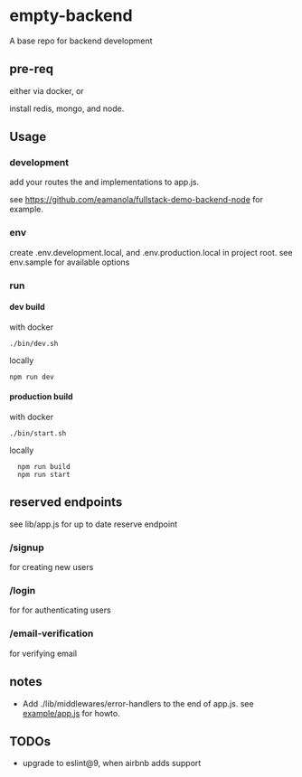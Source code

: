 # empty-backend

A base repo for backend development

## pre-req

either via docker, or

install redis, mongo, and node.

## Usage

### development

add your routes the and implementations to app.js.

see https://github.com/eamanola/fullstack-demo-backend-node for example.

### env

create .env.development.local, and .env.production.local in project root. see env.sample for
available options

### run

#### dev build

with docker

```./bin/dev.sh```

locally

```npm run dev```

#### production build

with docker

```./bin/start.sh```

locally

```
  npm run build
  npm run start
```

## reserved endpoints

see lib/app.js for up to date reserve endpoint

### /signup

for creating new users

### /login

for for authenticating users

### /email-verification

for verifying email

## notes

* Add ./lib/middlewares/error-handlers to the end of app.js. see [example/app.js](https://github.com/eamanola/fullstack-demo-backend-node) for howto.

## TODOs

* upgrade to eslint@9, when airbnb adds support

